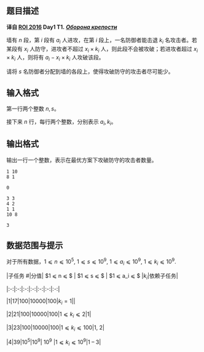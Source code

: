## 题目描述

**译自 [ROI 2016](http://neerc.ifmo.ru/school/archive/2015-2016.html) Day1 T1.** ***[Оборона крепости](http://neerc.ifmo.ru/school/archive/2015-2016/ru-olymp-roi-2016-day1.pdf)***

墙有 $n$ 段，第 $i$ 段有 $a_i$ 人进攻，在第 $i$ 段上，一名防御者能击退 $k_i$ 名攻击者。若某段有 $x_i$ 人防守，进攻者不超过 $x_i\times k_i$ 人，则此段不会被攻破；若进攻者超过 $x_i\times k_i$ 人，则将有 $a_i-x_i\times k_i$ 人攻破该段。
请将 $s$ 名防御者分配到墙的各段上，使得攻破防守的攻击者尽可能少。

## 输入格式

第一行两个整数 $n,s$。  
接下来 $n$ 行，每行两个整数，分别表示 $a_i, k_i$。

## 输出格式

输出一行一个整数，表示在最优方案下攻破防守的攻击者数量。

```input1
1 10
8 1
```

```output1
0
```

```input2
3 3
4 2
1 1
10 8
```

```output2
3
```

## 数据范围与提示

对于所有数据，$1 ⩽ n ⩽ 10^5,$ $1 ⩽ s ⩽ 10^9,$ $1 ⩽ a_i ⩽ 10^9,$ $1 ⩽ k_i ⩽ 10^9.$

|子任务 #|分值| $1 ⩽ n ⩽ $ | $1 ⩽ s ⩽ $ | $1 ⩽ a_i ⩽ $ |$k_i$|依赖子任务|
|:-:|:-:|:-:|:-:|:-:|:-:|:-:|
|1|17|$100$|$10000$|$100$|$k_i = 1$||
|2|21|$100$|$10000$|$100$|$1 ⩽ k_i ⩽ 2$|1|
|3|23|$100$|$10000$|$100$|$1 ⩽ k_i ⩽ 100$|1, 2|
|4|39|$10^5$|$10^9$|&nbsp;$10^9$&nbsp;|$1 ⩽ k_i ⩽ 10^9$|1 – 3|

